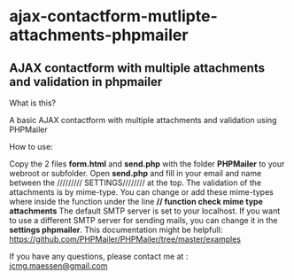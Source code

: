 # ajax-contactform-mutlipte-attachments-phpmailer
## AJAX contactform with multiple attachments and validation in phpmailer

What is this?

A basic AJAX contactform with multiple attachments and validation using PHPMailer

How to use:

Copy the 2 files **form.html** and **send.php** with the folder **PHPMailer** to your webroot or subfolder.
Open **send.php** and fill in your email and name between the ///////// SETTINGS//////// at the top.
The validation of the attachments is by mime-type. You can change or add these mime-types where inside the function under the line **// function check mime type attachments**
The default SMTP server is set to your localhost. If you want to use a different SMTP server for sending mails, you can change it in the **settings phpmailer**. This documentation might be helpfull: https://github.com/PHPMailer/PHPMailer/tree/master/examples

If you have any questions, please contact me at : jcmg.maessen@gmail.com
